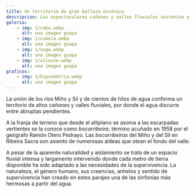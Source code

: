 ```yaml
---
title: Un territorio de gran belleza escénica
descripcion: Los espectaculares cañones y valles fluviales sustentan y singularizan el paisaje del agua de Ribeira Sacra. Los profundos, espectaculares y sucesivos meandros son su emblema.
galeria:
    - img: 1/cabo.webp 
      alt: una imagen guapa
    - img: 1/cubela.webp 
      alt: una imagen guapa
    - img: 1/auga.webp 
      alt: una imagen guapa
    - img: 1/vilouxe.webp 
      alt: una imagen guapa
graficos:
    - img: 1/hipsometria.webp 
      alt: una imagen guapa
---
```


La unión de los ríos Miño y Sil y de cientos de hilos de agua conforma un territorio de altos cañones y valles fluviales, por donde el agua discurre entre abruptas pendientes.

A la franja de terreno que desde el altiplano se asoma a las escarpadas vertientes se la conoce como <em>bocarribeira</em>, término acuñado en 1958 por el geógrafo Ramón Otero Pedrayo. Las <em>bocarribeiras</em> del Miño y del Sil en Ribeira Sacra son asiento de numerosas aldeas que otean el fondo del valle.

A pesar de la aparente naturalidad y aislamiento se trata de un espacio fluvial intensa y largamente intervenido donde cada metro de tierra disponible ha sido adaptado a las necesidades de la supervivencia. La naturaleza, el género humano, sus creencias, anhelos y sentido de supervivencia han creado en estos parajes una de las sinfonías más hermosas a partir del agua.